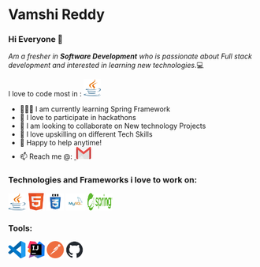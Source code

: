 # Vamshi Reddy
### Hi Everyone 👋
*Am a fresher in* **_Software Development_** *who is passionate about Full stack development and interested in learning new technologies*.💻


I love to code most in : <img src="https://github.com/VamshiRk27/VamshiRk27/blob/main/Logo's/Java%20logo.png" width="35" height="35"/>


- 👨🏽‍💻 I am currently learning Spring Framework
- 🙍 I love to participate in hackathons
- 👯 I am looking to collaborate on New technology Projects
- 🧠 I love upskilling on different Tech Skills
- 💬 Happy to help anytime!
- 📫 Reach me @: <a href="vamshi.rk27@gmail.com">&nbsp;<img src="https://github.com/VamshiRk27/VamshiRk27/blob/main/Logo's/Gmail%20Logo%202.png" width="30" height="25"/></a>

### Technologies and Frameworks i love to work on:<br>
<img src="https://github.com/VamshiRk27/VamshiRk27/blob/main/Logo's/Java%20logo.png" width="35" height="35"/> <img src="https://github.com/VamshiRk27/VamshiRk27/blob/main/Logo's/html5-logo-31813.png" width="35" height="35"/> <img src="https://github.com/VamshiRk27/VamshiRk27/blob/main/Logo's/css3-logo-31822.png" width="35" height="35"/> <img src="https://github.com/VamshiRk27/VamshiRk27/blob/main/Logo's/logo-mysql-26295.png" width="40" height="35"/> <img src="https://github.com/VamshiRk27/VamshiRk27/blob/main/Logo's/Spring%20logo.png" width="50" height="35"/>

### Tools:<br>
<img src="https://github.com/VamshiRk27/VamshiRk27/blob/main/Logo's/visual-studio-code-icon.png" width="35" height="35"/> <img src="https://github.com/VamshiRk27/VamshiRk27/blob/main/Logo's/intellij-idea-logo.png" width="35" height="35"/> <img src="https://github.com/VamshiRk27/VamshiRk27/blob/main/Logo's/postman-icon.png" width="35" height="35"/> <img src="https://github.com/VamshiRk27/VamshiRk27/blob/main/Logo's/github-mark.png" width="35" height="35"/>
<!--
**VamshiRk27/VamshiRk27** is a ✨ _special_ ✨ repository because its `README.md` (this file) appears on your GitHub profile.

Here are some ideas to get you started:


- 😄 Pronouns: ...
- ⚡ Fun fact: ...
-->
